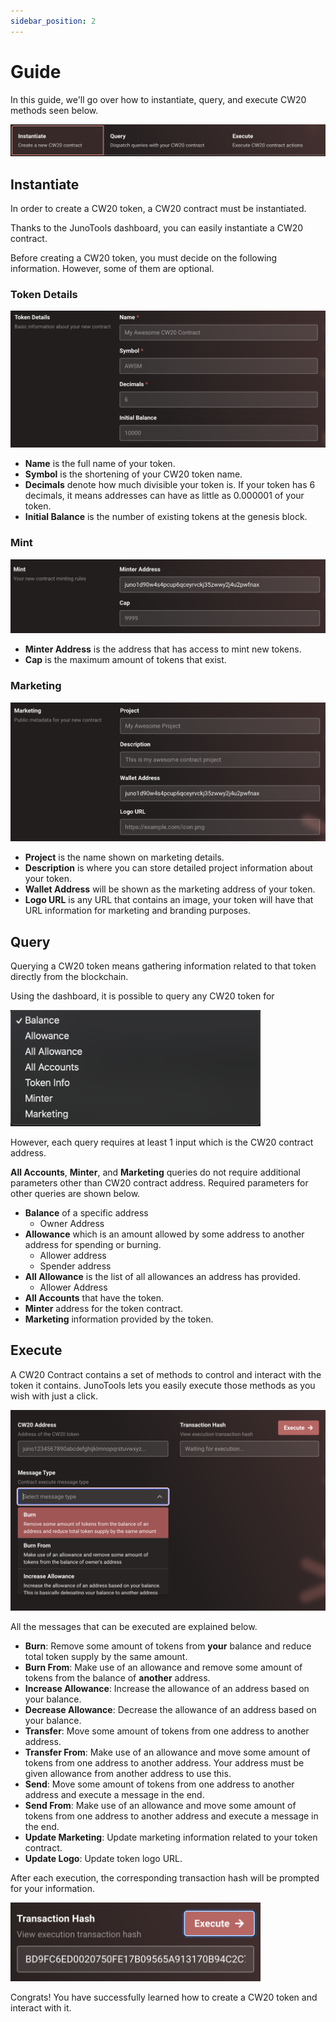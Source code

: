 ```yaml
---
sidebar_position: 2
---
```


# Guide

In this guide, we'll go over how to instantiate, query, and execute CW20 methods seen below.

![](/img/cw-20/cw-20-options.png)

## Instantiate

In order to create a CW20 token, a CW20 contract must be instantiated.

Thanks to the JunoTools dashboard, you can easily instantiate a CW20 contract.

Before creating a CW20 token, you must decide on the following information. However, some of them are optional.

### Token Details

![](/img/cw-20/token-details.png)

- **Name** is the full name of your token.
- **Symbol** is the shortening of your CW20 token name.
- **Decimals** denote how much divisible your token is. If your token has 6 decimals, it means addresses can have as little as 0.000001 of your token.
- **Initial Balance** is the number of existing tokens at the genesis block.

### Mint
![](/img/cw-20/mint.png)
- **Minter Address** is the address that has access to mint new tokens.
- **Cap** is the maximum amount of tokens that exist.

### Marketing
![](/img/cw-20/marketing.png)
- **Project** is the name shown on marketing details.
- **Description** is where you can store detailed project information about your token.
- **Wallet Address** will be shown as the marketing address of your token.
- **Logo URL** is any URL that contains an image, your token will have that URL information for marketing and branding purposes.

## Query
Querying a CW20 token means gathering information related to that token directly from the blockchain.

Using the dashboard, it is possible to query any CW20 token for

<img src="/img/cw-20/queries.png" width="400" />

However, each query requires at least 1 input which is the CW20 contract address. 

**All Accounts**, **Minter**, and **Marketing** queries do not require additional parameters other than CW20 contract address. Required parameters for other queries are shown below.

- **Balance** of a specific address
  - Owner Address
- **Allowance** which is an amount allowed by some address to another address for spending or burning.
  - Allower address
  - Spender address
- **All Allowance** is the list of all allowances an address has provided.
  - Allower Address
- **All Accounts** that have the token.
- **Minter** address for the token contract.
- **Marketing** information provided by the token.

## Execute
A CW20 Contract contains a set of methods to control and interact with the token it contains. JunoTools lets you easily execute those methods as you wish with just a click.

![](/img/cw-20/execute.png)

All the messages that can be executed are explained below.

- **Burn**: Remove some amount of tokens from **your** balance and reduce total token supply by the same amount.
- **Burn From**: Make use of an allowance and remove some amount of tokens from the balance of **another** address.
- **Increase Allowance**: Increase the allowance of an address based on your balance.
- **Decrease Allowance**: Decrease the allowance of an address based on your balance.
- **Transfer**: Move some amount of tokens from one address to another address.
- **Transfer From**: Make use of an allowance and move some amount of tokens from one address to another address. Your address must be given allowance from another address to use this.
- **Send**: Move some amount of tokens from one address to another address and execute a message in the end.
- **Send From**: Make use of an allowance and move some amount of tokens from one address to another address and execute a message in the end.
- **Update Marketing**: Update marketing information related to your token contract.
- **Update Logo**: Update token logo URL.

After each execution, the corresponding transaction hash will be prompted for your information.

<img src="/img/cw-20/tx-hash.png" width="400" />

Congrats! You have successfully learned how to create a CW20 token and interact with it.
